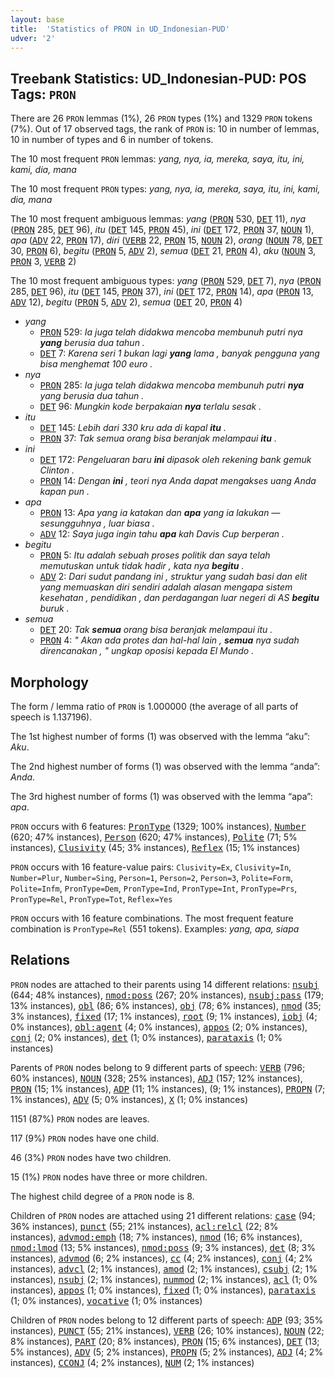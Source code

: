 ```yaml
---
layout: base
title:  'Statistics of PRON in UD_Indonesian-PUD'
udver: '2'
---
```


## Treebank Statistics: UD_Indonesian-PUD: POS Tags: `PRON`

There are 26 `PRON` lemmas (1%), 26 `PRON` types (1%) and 1329 `PRON` tokens (7%).
Out of 17 observed tags, the rank of `PRON` is: 10 in number of lemmas, 10 in number of types and 6 in number of tokens.

The 10 most frequent `PRON` lemmas: <em>yang, nya, ia, mereka, saya, itu, ini, kami, dia, mana</em>

The 10 most frequent `PRON` types:  <em>yang, nya, ia, mereka, saya, itu, ini, kami, dia, mana</em>

The 10 most frequent ambiguous lemmas: <em>yang</em> (<tt><a href="id_pud-pos-PRON.html">PRON</a></tt> 530, <tt><a href="id_pud-pos-DET.html">DET</a></tt> 11), <em>nya</em> (<tt><a href="id_pud-pos-PRON.html">PRON</a></tt> 285, <tt><a href="id_pud-pos-DET.html">DET</a></tt> 96), <em>itu</em> (<tt><a href="id_pud-pos-DET.html">DET</a></tt> 145, <tt><a href="id_pud-pos-PRON.html">PRON</a></tt> 45), <em>ini</em> (<tt><a href="id_pud-pos-DET.html">DET</a></tt> 172, <tt><a href="id_pud-pos-PRON.html">PRON</a></tt> 37, <tt><a href="id_pud-pos-NOUN.html">NOUN</a></tt> 1), <em>apa</em> (<tt><a href="id_pud-pos-ADV.html">ADV</a></tt> 22, <tt><a href="id_pud-pos-PRON.html">PRON</a></tt> 17), <em>diri</em> (<tt><a href="id_pud-pos-VERB.html">VERB</a></tt> 22, <tt><a href="id_pud-pos-PRON.html">PRON</a></tt> 15, <tt><a href="id_pud-pos-NOUN.html">NOUN</a></tt> 2), <em>orang</em> (<tt><a href="id_pud-pos-NOUN.html">NOUN</a></tt> 78, <tt><a href="id_pud-pos-DET.html">DET</a></tt> 30, <tt><a href="id_pud-pos-PRON.html">PRON</a></tt> 6), <em>begitu</em> (<tt><a href="id_pud-pos-PRON.html">PRON</a></tt> 5, <tt><a href="id_pud-pos-ADV.html">ADV</a></tt> 2), <em>semua</em> (<tt><a href="id_pud-pos-DET.html">DET</a></tt> 21, <tt><a href="id_pud-pos-PRON.html">PRON</a></tt> 4), <em>aku</em> (<tt><a href="id_pud-pos-NOUN.html">NOUN</a></tt> 3, <tt><a href="id_pud-pos-PRON.html">PRON</a></tt> 3, <tt><a href="id_pud-pos-VERB.html">VERB</a></tt> 2)

The 10 most frequent ambiguous types:  <em>yang</em> (<tt><a href="id_pud-pos-PRON.html">PRON</a></tt> 529, <tt><a href="id_pud-pos-DET.html">DET</a></tt> 7), <em>nya</em> (<tt><a href="id_pud-pos-PRON.html">PRON</a></tt> 285, <tt><a href="id_pud-pos-DET.html">DET</a></tt> 96), <em>itu</em> (<tt><a href="id_pud-pos-DET.html">DET</a></tt> 145, <tt><a href="id_pud-pos-PRON.html">PRON</a></tt> 37), <em>ini</em> (<tt><a href="id_pud-pos-DET.html">DET</a></tt> 172, <tt><a href="id_pud-pos-PRON.html">PRON</a></tt> 14), <em>apa</em> (<tt><a href="id_pud-pos-PRON.html">PRON</a></tt> 13, <tt><a href="id_pud-pos-ADV.html">ADV</a></tt> 12), <em>begitu</em> (<tt><a href="id_pud-pos-PRON.html">PRON</a></tt> 5, <tt><a href="id_pud-pos-ADV.html">ADV</a></tt> 2), <em>semua</em> (<tt><a href="id_pud-pos-DET.html">DET</a></tt> 20, <tt><a href="id_pud-pos-PRON.html">PRON</a></tt> 4)


* <em>yang</em>
  * <tt><a href="id_pud-pos-PRON.html">PRON</a></tt> 529: <em>Ia juga telah didakwa mencoba membunuh putri nya <b>yang</b> berusia dua tahun .</em>
  * <tt><a href="id_pud-pos-DET.html">DET</a></tt> 7: <em>Karena seri 1 bukan lagi <b>yang</b> lama , banyak pengguna yang bisa menghemat 100 euro .</em>
* <em>nya</em>
  * <tt><a href="id_pud-pos-PRON.html">PRON</a></tt> 285: <em>Ia juga telah didakwa mencoba membunuh putri <b>nya</b> yang berusia dua tahun .</em>
  * <tt><a href="id_pud-pos-DET.html">DET</a></tt> 96: <em>Mungkin kode berpakaian <b>nya</b> terlalu sesak .</em>
* <em>itu</em>
  * <tt><a href="id_pud-pos-DET.html">DET</a></tt> 145: <em>Lebih dari 330 kru ada di kapal <b>itu</b> .</em>
  * <tt><a href="id_pud-pos-PRON.html">PRON</a></tt> 37: <em>Tak semua orang bisa beranjak melampaui <b>itu</b> .</em>
* <em>ini</em>
  * <tt><a href="id_pud-pos-DET.html">DET</a></tt> 172: <em>Pengeluaran baru <b>ini</b> dipasok oleh rekening bank gemuk Clinton .</em>
  * <tt><a href="id_pud-pos-PRON.html">PRON</a></tt> 14: <em>Dengan <b>ini</b> , teori nya Anda dapat mengakses uang Anda kapan pun .</em>
* <em>apa</em>
  * <tt><a href="id_pud-pos-PRON.html">PRON</a></tt> 13: <em>Apa yang ia katakan dan <b>apa</b> yang ia lakukan — sesungguhnya , luar biasa .</em>
  * <tt><a href="id_pud-pos-ADV.html">ADV</a></tt> 12: <em>Saya juga ingin tahu <b>apa</b> kah Davis Cup berperan .</em>
* <em>begitu</em>
  * <tt><a href="id_pud-pos-PRON.html">PRON</a></tt> 5: <em>Itu adalah sebuah proses politik dan saya telah memutuskan untuk tidak hadir , kata nya <b>begitu</b> .</em>
  * <tt><a href="id_pud-pos-ADV.html">ADV</a></tt> 2: <em>Dari sudut pandang ini , struktur yang sudah basi dan elit yang memuaskan diri sendiri adalah alasan mengapa sistem kesehatan , pendidikan , dan perdagangan luar negeri di AS <b>begitu</b> buruk .</em>
* <em>semua</em>
  * <tt><a href="id_pud-pos-DET.html">DET</a></tt> 20: <em>Tak <b>semua</b> orang bisa beranjak melampaui itu .</em>
  * <tt><a href="id_pud-pos-PRON.html">PRON</a></tt> 4: <em>" Akan ada protes dan hal-hal lain , <b>semua</b> nya sudah direncanakan , " ungkap oposisi kepada El Mundo .</em>

## Morphology

The form / lemma ratio of `PRON` is 1.000000 (the average of all parts of speech is 1.137196).

The 1st highest number of forms (1) was observed with the lemma “aku”: <em>Aku</em>.

The 2nd highest number of forms (1) was observed with the lemma “anda”: <em>Anda</em>.

The 3rd highest number of forms (1) was observed with the lemma “apa”: <em>apa</em>.

`PRON` occurs with 6 features: <tt><a href="id_pud-feat-PronType.html">PronType</a></tt> (1329; 100% instances), <tt><a href="id_pud-feat-Number.html">Number</a></tt> (620; 47% instances), <tt><a href="id_pud-feat-Person.html">Person</a></tt> (620; 47% instances), <tt><a href="id_pud-feat-Polite.html">Polite</a></tt> (71; 5% instances), <tt><a href="id_pud-feat-Clusivity.html">Clusivity</a></tt> (45; 3% instances), <tt><a href="id_pud-feat-Reflex.html">Reflex</a></tt> (15; 1% instances)

`PRON` occurs with 16 feature-value pairs: `Clusivity=Ex`, `Clusivity=In`, `Number=Plur`, `Number=Sing`, `Person=1`, `Person=2`, `Person=3`, `Polite=Form`, `Polite=Infm`, `PronType=Dem`, `PronType=Ind`, `PronType=Int`, `PronType=Prs`, `PronType=Rel`, `PronType=Tot`, `Reflex=Yes`

`PRON` occurs with 16 feature combinations.
The most frequent feature combination is `PronType=Rel` (551 tokens).
Examples: <em>yang, apa, siapa</em>


## Relations

`PRON` nodes are attached to their parents using 14 different relations: <tt><a href="id_pud-dep-nsubj.html">nsubj</a></tt> (644; 48% instances), <tt><a href="id_pud-dep-nmod-poss.html">nmod:poss</a></tt> (267; 20% instances), <tt><a href="id_pud-dep-nsubj-pass.html">nsubj:pass</a></tt> (179; 13% instances), <tt><a href="id_pud-dep-obl.html">obl</a></tt> (86; 6% instances), <tt><a href="id_pud-dep-obj.html">obj</a></tt> (78; 6% instances), <tt><a href="id_pud-dep-nmod.html">nmod</a></tt> (35; 3% instances), <tt><a href="id_pud-dep-fixed.html">fixed</a></tt> (17; 1% instances), <tt><a href="id_pud-dep-root.html">root</a></tt> (9; 1% instances), <tt><a href="id_pud-dep-iobj.html">iobj</a></tt> (4; 0% instances), <tt><a href="id_pud-dep-obl-agent.html">obl:agent</a></tt> (4; 0% instances), <tt><a href="id_pud-dep-appos.html">appos</a></tt> (2; 0% instances), <tt><a href="id_pud-dep-conj.html">conj</a></tt> (2; 0% instances), <tt><a href="id_pud-dep-det.html">det</a></tt> (1; 0% instances), <tt><a href="id_pud-dep-parataxis.html">parataxis</a></tt> (1; 0% instances)

Parents of `PRON` nodes belong to 9 different parts of speech: <tt><a href="id_pud-pos-VERB.html">VERB</a></tt> (796; 60% instances), <tt><a href="id_pud-pos-NOUN.html">NOUN</a></tt> (328; 25% instances), <tt><a href="id_pud-pos-ADJ.html">ADJ</a></tt> (157; 12% instances), <tt><a href="id_pud-pos-PRON.html">PRON</a></tt> (15; 1% instances), <tt><a href="id_pud-pos-ADP.html">ADP</a></tt> (11; 1% instances),  (9; 1% instances), <tt><a href="id_pud-pos-PROPN.html">PROPN</a></tt> (7; 1% instances), <tt><a href="id_pud-pos-ADV.html">ADV</a></tt> (5; 0% instances), <tt><a href="id_pud-pos-X.html">X</a></tt> (1; 0% instances)

1151 (87%) `PRON` nodes are leaves.

117 (9%) `PRON` nodes have one child.

46 (3%) `PRON` nodes have two children.

15 (1%) `PRON` nodes have three or more children.

The highest child degree of a `PRON` node is 8.

Children of `PRON` nodes are attached using 21 different relations: <tt><a href="id_pud-dep-case.html">case</a></tt> (94; 36% instances), <tt><a href="id_pud-dep-punct.html">punct</a></tt> (55; 21% instances), <tt><a href="id_pud-dep-acl-relcl.html">acl:relcl</a></tt> (22; 8% instances), <tt><a href="id_pud-dep-advmod-emph.html">advmod:emph</a></tt> (18; 7% instances), <tt><a href="id_pud-dep-nmod.html">nmod</a></tt> (16; 6% instances), <tt><a href="id_pud-dep-nmod-lmod.html">nmod:lmod</a></tt> (13; 5% instances), <tt><a href="id_pud-dep-nmod-poss.html">nmod:poss</a></tt> (9; 3% instances), <tt><a href="id_pud-dep-det.html">det</a></tt> (8; 3% instances), <tt><a href="id_pud-dep-advmod.html">advmod</a></tt> (6; 2% instances), <tt><a href="id_pud-dep-cc.html">cc</a></tt> (4; 2% instances), <tt><a href="id_pud-dep-conj.html">conj</a></tt> (4; 2% instances), <tt><a href="id_pud-dep-advcl.html">advcl</a></tt> (2; 1% instances), <tt><a href="id_pud-dep-amod.html">amod</a></tt> (2; 1% instances), <tt><a href="id_pud-dep-csubj.html">csubj</a></tt> (2; 1% instances), <tt><a href="id_pud-dep-nsubj.html">nsubj</a></tt> (2; 1% instances), <tt><a href="id_pud-dep-nummod.html">nummod</a></tt> (2; 1% instances), <tt><a href="id_pud-dep-acl.html">acl</a></tt> (1; 0% instances), <tt><a href="id_pud-dep-appos.html">appos</a></tt> (1; 0% instances), <tt><a href="id_pud-dep-fixed.html">fixed</a></tt> (1; 0% instances), <tt><a href="id_pud-dep-parataxis.html">parataxis</a></tt> (1; 0% instances), <tt><a href="id_pud-dep-vocative.html">vocative</a></tt> (1; 0% instances)

Children of `PRON` nodes belong to 12 different parts of speech: <tt><a href="id_pud-pos-ADP.html">ADP</a></tt> (93; 35% instances), <tt><a href="id_pud-pos-PUNCT.html">PUNCT</a></tt> (55; 21% instances), <tt><a href="id_pud-pos-VERB.html">VERB</a></tt> (26; 10% instances), <tt><a href="id_pud-pos-NOUN.html">NOUN</a></tt> (22; 8% instances), <tt><a href="id_pud-pos-PART.html">PART</a></tt> (20; 8% instances), <tt><a href="id_pud-pos-PRON.html">PRON</a></tt> (15; 6% instances), <tt><a href="id_pud-pos-DET.html">DET</a></tt> (13; 5% instances), <tt><a href="id_pud-pos-ADV.html">ADV</a></tt> (5; 2% instances), <tt><a href="id_pud-pos-PROPN.html">PROPN</a></tt> (5; 2% instances), <tt><a href="id_pud-pos-ADJ.html">ADJ</a></tt> (4; 2% instances), <tt><a href="id_pud-pos-CCONJ.html">CCONJ</a></tt> (4; 2% instances), <tt><a href="id_pud-pos-NUM.html">NUM</a></tt> (2; 1% instances)

